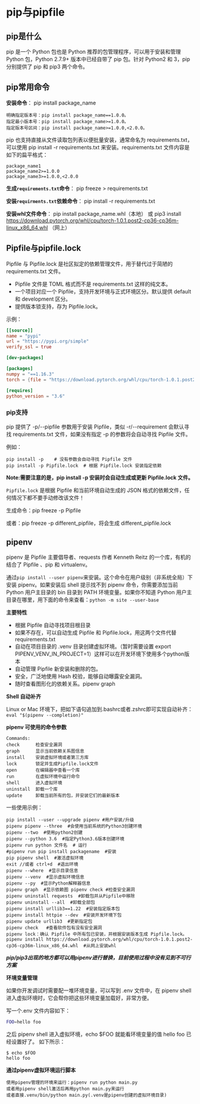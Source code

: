 # pip与pipfile


## pip是什么

pip 是一个 Python 包也是 Python 推荐的包管理程序，可以用于安装和管理 Python 包，Python 2.7.9+ 版本中已经自带了 pip 包。针对 Python2 和 3，pip 分别提供了 pip 和 pip3 两个命令。


## pip常用命令

**安装命令**： pip install package_name

    明确指定版本号：pip install package_name==1.0.0。
    指定最小版本号：pip install package_name>=1.0.0。
    指定版本号区间：pip install package_name>=1.0.0,<2.0.0。
    

pip 也支持直接从文件读取包列表以便批量安装，通常命名为 requirements.txt，可以使用 pip install -r requirements.txt 来安装。requirements.txt 文件内容是如下的扁平格式：

    package_name1
    package_name2>=1.0.0
    package_name3>=1.0.0,<2.0.0

**生成```requirements.txt```命令**： pip freeze > requirements.txt

**安装```requirments.txt```依赖命令**： pip install -r requirements.txt

**安装whl文件命令**： pip install package_name.whl（本地） 或 pip3 install https://download.pytorch.org/whl/cpu/torch-1.0.1.post2-cp36-cp36m-linux_x86_64.whl （网上） 

## Pipfile与pipfile.lock

Pipfile 与 Pipfile.lock 是社区拟定的依赖管理文件，用于替代过于简陋的 requirements.txt 文件。

* Pipfile 文件是 TOML 格式而不是 requirements.txt 这样的纯文本。
* 一个项目对应一个 Pipfile，支持开发环境与正式环境区分。默认提供 default 和 development 区分。
* 提供版本锁支持，存为 Pipfile.lock。

示例：

```TOML 
[[source]]
name = "pypi"
url = "https://pypi.org/simple"
verify_ssl = true

[dev-packages]

[packages]
numpy = "==1.16.3"
torch = {file = "https://download.pytorch.org/whl/cpu/torch-1.0.1.post2-cp36-cp36m-linux_x86_64.whl"}

[requires]
python_version = "3.6"
```

### pip支持

pip 提供了 -p/--pipfile 参数用于安装 Pipfile，类似 -r/--requirement 会默认寻找 requirements.txt 文件，如果没有指定 -p 的参数将会自动寻找 Pipfile 文件。

例如：

    pip install -p    # 没有参数会自动寻找 Pipfile 文件
    pip install -p Pipfile.lock  # 根据 Pipfile.lock 安装指定依赖

**Note:需要注意的是，pip install -p 安装时会自动生成或更新 Pipfile.lock 文件。**

```Pipfile.lock``` 是根据 Pipfile 和当前环境自动生成的 JSON 格式的依赖文件，任何情况下都不要手动修改该文件！

生成命令：pip freeze -p Pipfile

或者：pip freeze -p different_pipfile，将会生成 different_pipfile.lock

## pipenv

pipenv 是 Pipfile 主要倡导者、requests 作者 Kenneth Reitz 的一个库，有机的结合了 Pipfile 、pip 和 virtualenv。

通过```pip install --user pipenv```来安装。这个命令在用户级别（非系统全局）下安装 pipenv。如果安装后 shell 提示找不到 pipenv 命令，你需要添加当前 Python 用户主目录的 bin 目录到 PATH 环境变量。如果你不知道 Python 用户主目录在哪里，用下面的命令来查看：```python -m site --user-base```

**主要特性**

* 根据 Pipfile 自动寻找项目根目录
* 如果不存在，可以自动生成 Pipfile 和 Pipfile.lock，用这两个文件代替requirements.txt
* 自动在项目目录的 .venv 目录创建虚拟环境。（暂时需要设置 export PIPENV_VENV_IN_PROJECT=1）这样可以在开发环境下使用多个python版本
* 自动管理 Pipfile 新安装和删除的包。
* 安全，广泛地使用 Hash 校验，能够自动曝露安全漏洞。
* 随时查看图形化的依赖关系。pipenv graph

**Shell 自动补齐**

Linux or Mac 环境下，把如下语句追加到.bashrc或者.zshrc即可实现自动补齐：```eval "$(pipenv --completion)"```

**pipenv 可使用的命令参数**

    Commands:
    check      检查安全漏洞
    graph      显示当前依赖关系图信息
    install    安装虚拟环境或者第三方库
    lock       锁定并生成Pipfile.lock文件
    open       在编辑器中查看一个库
    run        在虚拟环境中运行命令 
    shell      进入虚拟环境
    uninstall  卸载一个库
    update     卸载当前所有的包，并安装它们的最新版本

一些使用示例：

    pip install --user --upgrade pipenv #用户安装/升级
    pipenv pipenv --three  #会使用当前系统的Python3创建环境 
    pipenv --two  #使用python2创建 
    pipenv --python 3.6  #指定Python3.6版本创建环境 
    pipenv run python 文件名  # 运行
    #pipenv run pip install packagename  #安装
    pip pipenv shell  #激活虚拟环境 
    exit //或者 ctrl+d  #退出环境
    pipenv --where  #显示目录信息 
    pipenv --venv  #显示虚拟环境信息 
    pipenv --py  #显示Python解释器信息 
    pipenv graph  #显示依赖图 pipenv check #检查安全漏洞 
    pipenv uninstall requests  #卸载包并从Pipfile中移除 
    pipenv uninstall --all  #卸载全部包
    pipenv install urllib3==1.22  #安装指定版本包
    pipenv install httpie --dev  #安装开发环境下包
    pipenv update urllib3  #更新指定包
    pipenv check   #查看软件包有没有安全漏洞
    pipenv lock：确认 Pipfile 中所有包已安装，并根据安装版本生成 Pipfile.lock。
    pipenv install https://download.pytorch.org/whl/cpu/torch-1.0.1.post2-cp36-cp36m-linux_x86_64.whl  #从网上安装whl

***pip/pip3出现的地方都可以用pipenv进行替换，目前使用过程中没有见到不可行方案***

**环境变量管理**

如果你开发调试时需要配一堆环境变量，可以写到 .env 文件中，在 pipenv shell 进入虚拟环境时，它会帮你把这些环境变量加载好，非常方便。

写一个.env 文件内容如下：

```bash
FOO=hello foo
```

之后 pipenv shell 进入虚拟环境，echo $FOO 就能看环境变量的值 hello foo 已经设置好了。
如下所示：

```
$ echo $FOO
hello foo
```

**通过pipenv虚拟环境运行脚本**

    使用pipenv管理的环境来运行：pipenv run python main.py  
    或者用pipenv shell激活后再用python main.py来运行
    或者直接.venv/bin/python main.py(.venv是pipenv创建的虚拟环境目录)
